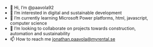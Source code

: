 - 👋 Hi, I’m @paavola92
- 👀 I’m interested in digital and sustainable development
- 🌱 I’m currently learning Microsoft Power platforms, html, javascript, computer science
- 💞️ I’m looking to collaborate on projects towards construction, automation and sustainability
- 📫 How to reach me jonathan.paavola@myrental.se

<!---
paavola92/paavola92 is a ✨ special ✨ repository because its `README.md` (this file) appears on your GitHub profile.
You can click the Preview link to take a look at your changes.
--->

